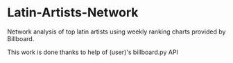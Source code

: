 # Latin-Artists-Network
Network analysis of top latin artists using weekly ranking charts provided by Billboard.

This work is done thanks to help of (user)'s billboard.py API
